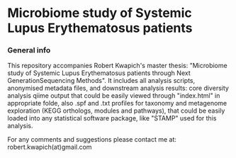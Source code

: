 # Microbiome study of Systemic Lupus Erythematosus patients

### General info

This repository accompanies Robert Kwapich's master thesis: "Microbiome study of Systemic Lupus Erythematosus patients through Next GenerationSequencing Methods". It includes all analysis scripts, anonymised metadata files, and downstream analysis results: core diversity analysis qiime output that could be easily viewed through "index.html" in appropriate folde, also .spf and .txt profiles for taxonomy and metagenome exploration (KEGG orthologs, modules and pathways), that could be easily loaded into any statistical software package, like "STAMP" used for this analysis.

For any comments and suggestions please contact me at: robert.kwapich(at)gmail.com
